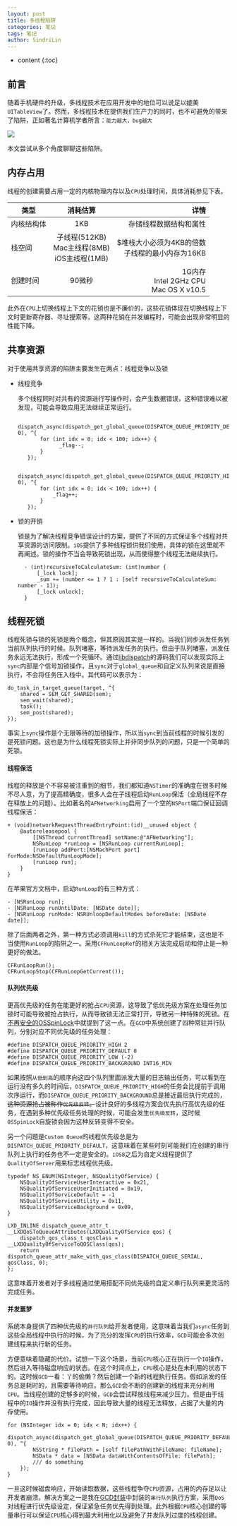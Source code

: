 ```yaml
---
layout: post
title: 多线程陷阱
categories: 笔记
tags: 笔记
author: SindriLin
---
```


* content
{:toc}

## 前言
随着手机硬件的升级，多线程技术在应用开发中的地位可以说足以媲美`UITableView`了。然而，多线程技术在提供我们生产力的同时，也不可避免的带来了陷阱，正如著名计算机学者所言：`能力越大，bug越大`

![](http://upload-images.jianshu.io/upload_images/783864-33dd1721ce08f9cd.png?imageMogr2/auto-orient/strip%7CimageView2/2/w/1240)

本文尝试从多个角度聊聊这些陷阱。

## 内存占用
线程的创建需要占用一定的内核物理内存以及`CPU`处理时间，具体消耗参见下表。

| 类型        | 消耗估算           | 详情  |
| ------------- |:-------------:| -----:|
| 内核结构体      | 1KB | 存储线程数据结构和属性 |
| 栈空间      | 子线程(512KB)<br>Mac主线程(8MB)<br>iOS主线程(1MB)      |   $堆栈大小必须为4KB的倍数<br>子线程的最小内存为16KB<br> |
| 创建时间 | 90微秒      |    1G内存<br>Intel 2GHz CPU<br>Mac OS X v10.5 |

此外在`CPU`上切换线程上下文的花销也是不廉价的，这些花销体现在切换线程上下文时更新寄存器、寻址搜索等。这两种花销在并发编程时，可能会出现非常明显的性能下降。

## 共享资源
对于使用共享资源的陷阱主要发生在两点：线程竞争以及锁

- 线程竞争
    
    多个线程同时对共有的资源进行写操作时，会产生数据错误，这种错误难以被发现，可能会导致应用无法继续正常运行。
  
		 dispatch_async(dispatch_get_global_queue(DISPATCH_QUEUE_PRIORITY_DEFAULT, 0), ^{
		     for (int idx = 0; idx < 100; idx++) {              
		           _flag--;
		     }
		 });
		 
		 dispatch_async(dispatch_get_global_queue(DISPATCH_QUEUE_PRIORITY_HIGH, 0), ^{
		     for (int idx = 0; idx < 100; idx++) {
		         _flag++;
		     }
		 });

- 锁的开销

    锁是为了解决线程竞争错误设计的方案，提供了不同的方式保证多个线程对共享资源的访问限制。`iOS`提供了多种线程锁供我们使用，具体的锁在这里就不再阐述。锁的操作不当会导致死锁出现，从而使得整个线程无法继续执行。

		- (int)recursiveToCalculateSum: (int)number {
			[_lock lock];
			_sum += (number <= 1 ? 1 : [self recursiveToCalculateSum: number - 1]);
			[_lock unlock];
		}

## 线程死锁
线程死锁与锁的死锁是两个概念，但其原因其实是一样的。当我们同步派发任务到当前队列执行的时候。队列堵塞，等待派发任务的执行。但由于队列堵塞，派发任务永远无法执行，形成一个死循环。通过[libdispatch](https://github.com/nickhutchinson/libdispatch)的源码我们可以发现实际上`sync`内部是个信号加锁操作，且`sync`对于`global_queue`和自定义队列来说是直接执行，不会将任务压入栈中。其代码可以表示为：

    do_task_in_target_queue(target, ^{
        shared = SEM_GET_SHARED(sem);
        sem_wait(shared);
        task();
        sem_post(shared);
    });
    
事实上`sync`操作是个无限等待的加锁操作，所以当`sync`到当前线程的时候引发的是死锁问题。这也是为什么线程死锁实际上并非同步队列的问题，只是一个简单的死锁。

#### 线程保活
线程的释放是个不容易被注重到的细节，我们都知道`NSTimer`的准确度在很多时候不尽人意，为了提高精确度，很多人会在子线程启动`RunLoop`保活（全局线程不存在释放上的问题）。比如著名的`AFNetworking`启用了一个空的`NSPort`端口保证回调线程保活：

    + (void)networkRequestThreadEntryPoint:(id)__unused object {
        @autoreleasepool {
            [[NSThread currentThread] setName:@"AFNetworking"];
            NSRunLoop *runLoop = [NSRunLoop currentRunLoop];
            [runLoop addPort:[NSMachPort port] forMode:NSDefaultRunLoopMode];
            [runLoop run];
        }
    }
    
在苹果官方文档中，启动`RunLoop`的有三种方式：

    - [NSRunLoop run];
    - [NSRunLoop runUntilDate: [NSDate date]];
    - [NSRunLoop runMode: NSRUnloopDefaultModes beforeDate: [NSDate date]];
   
除了后面两者之外，第一种方式必须调用`kill`的方式杀死它才能结束，这也是不当使用`RunLoop`的陷阱之一。采用`CFRunLoopRef`的相关方法完成启动和停止是一种更好的做法。

    CFRunLoopRun();
    CFRunLoopStop(CFRunLoopGetCurrent());

#### 队列优先级
更高优先级的任务在能更好的抢占`CPU`资源，这导致了低优先级方案在处理任务加锁时可能导致被抢占执行，从而导致锁无法正常打开，导致另一种特殊的死锁。在[不再安全的OSSpinLock](http://blog.ibireme.com/2016/01/16/spinlock_is_unsafe_in_ios/)中就提到了这一点。在`GCD`中系统创建了四种常驻并行队列，分别对应不同优先级的任务处理：

    #define DISPATCH_QUEUE_PRIORITY_HIGH 2
    #define DISPATCH_QUEUE_PRIORITY_DEFAULT 0
    #define DISPATCH_QUEUE_PRIORITY_LOW (-2)
    #define DISPATCH_QUEUE_PRIORITY_BACKGROUND INT16_MIN
    
如果按照`从低到高`的顺序向这四个队列里面派发大量的日志输出任务，可以看到在运行没有多久的时间后，`DISPATCH_QUEUE_PRIORITY_HIGH`的任务会比提前于调用次序运行，而`DISPATCH_QUEUE_PRIORITY_BACKGROUND`总是接近最后执行完成的，~~这种资源抢占被称作`优先级反转`。~~设计良好的多线程方案会优先执行高优先级的任务，在遇到多种优先级任务处理的时候，可能会发生`优先级反转`，这时候`OSSpinLock`自旋锁会因为这种反转变得不安全。

另一个问题是`Custom Queue`的线程优先级总是为`DISPATCH_QUEUE_PRIORITY_DEFAULT`，这意味着在某些时刻可能我们在创建的串行队列上执行的任务也不一定是安全的。`iOS8`之后为自定义线程提供了`QualityOfServer`用来标志线程优先级。

    typedef NS_ENUM(NSInteger, NSQualityOfService) {
        NSQualityOfServiceUserInteractive = 0x21,
        NSQualityOfServiceUserInitiated = 0x19,
        NSQualityOfServiceDefault = -1
        NSQualityOfServiceUtility = 0x11,
        NSQualityOfServiceBackground = 0x09,
    }

    LXD_INLINE dispatch_queue_attr_t __LXDQoSToQueueAttributes(LXDQualityOfService qos) {
        dispatch_qos_class_t qosClass = __LXDQualityOfServiceToQOSClass(qos);
        return dispatch_queue_attr_make_with_qos_class(DISPATCH_QUEUE_SERIAL, qosClass, 0);
    };
    
这意味着开发者对于多线程通过使用搭配不同优先级的自定义串行队列来更灵活的完成任务。

#### 并发噩梦
系统本身提供了四种优先级的`并行队列`给开发者使用，这意味着当我们`async`任务到这些全局线程中执行的时候，为了充分的发挥`CPU`的执行效率，`GCD`可能会多次创建线程来执行新的任务。

方便意味着隐藏的代价。试想一下这个场景，当前`CPU`核心正在执行一个`IO`操作，然后进入等待磁盘响应的状态。在这个时间点上，`CPU`核心是处在未利用的状态下的。这时候`GCD`一看：丫的偷懒？然后创建一个新的线程执行任务。假如派发的任务总是耗时的，且需要等待响应。那么`GCD`会不断的创建新的线程来充分利用`CPU`。当线程创建的足够多的时候，`GCD`会尝试释放线程来减少压力。但是由于线程中的`IO`操作并没有执行完成，因此导致大量的线程无法释放，占据了大量的内存使用。

    for (NSInteger idx = 0; idx < N; idx++) {
        dispatch_async(dispatch_get_global_queue(DISPATCH_QUEUE_PRIORITY_DEFAULT, 0), ^{
            NSString * filePath = [self filePathWithFileName: fileName];
            NSData * data = [NSData dataWithContentsOfFile: filePath];
            /// do something
        });
    }

一旦这时候磁盘响应，开始读取数据，这些线程争夺`CPU`资源，占用的内存足以让开发者崩溃。解决方案之一是我在[GCD封装](http://www.jianshu.com/p/0630c903e1db)中封装的`串行队列`执行方案，采用`QoS`对线程进行优先级设定，保证紧急任务优先得到处理。此外根据`CPU`核心创建的等量串行可以保证`CPU`核心得到最大利用化以及避免了并发队列过度的线程创建。



